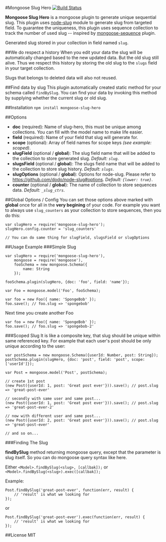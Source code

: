#Mongoose Slug Hero
[![Build Status](https://travis-ci.org/budiadiono/mongoose-slug-hero.svg?branch=master)](https://travis-ci.org/budiadiono/mongoose-slug-hero)

**Mongoose Slug Hero** is a mongoose plugin to generate unique sequential slug. 
This plugin uses [node-slug](https://github.com/dodo/node-slug) module to generate 
slug from targeted field. To guarantee the uniqueness, this plugin uses sequence 
collection to track the number of used slug -- inspired by [mongoose-sequence](https://github.com/ramiel/mongoose-sequence) plugin.

Generated slug stored in your collection in field named `slug`.  

##We do respect a history
When you edit your data the slug will be automatically changed based to the new updated data.
But the old slug still alive. Thus we respect this history by storing the old slug to the 
`slugs` field in your target collection.

Slugs that belongs to deleted data will also not reused.

##Find data by slug
This plugin automatically created static method for your schema called `findBySlug`. 
You can find your data by invoking this method by supplying whether the current slug or old slug.

##Installation
``npm install mongoose-slug-hero``

##Options
* **doc** (required): Name of slug-hero, this must be unique among collections. You can fill with the model name to make life easier. 
* **field** (required): Name of your field that slug will generate for.
* **scope** (optional): Array of field names for scope keys *(see example: scoped)*.
* **slugField** (optional / **global**): The slug field name that will be added to the collection to store generated slug. *Default: `slug`*.
* **slugsField** (optional / **global**): The slugs field name that will be added to the collection to store slug history. *Default: `slugs`*.
* **slugOptions** (optional / **global**): Options for node-slug. Please refer to https://github.com/dodo/node-slug#options. *Default: `{lower: true}`*.
* **counter** (optional / **global**): The name of collection to store sequences data.  *Default: `_slug_ctrs`*.

##Global Options / Config
You can set those options above marked with **global** once for all in the **very begining** of your code.
For example you want to always use `slug_counters` as your collection to store sequences, then you do this:
```
var slugHero = require('mongoose-slug-hero');
slugHero.config.counter = 'slug_counters'

// You can do same thing for slugField, slugsField or slugOptions
```

##Usage Example
###Simple Slug

```
var slugHero = require('mongoose-slug-hero'),
	mongoose = require('mongoose'),
	fooSchema = new mongoose.Schema({
		name: String
	});

fooSchema.plugin(slugHero, {doc: 'foo', field: 'name'});

var Foo = mongoose.model('Foo', fooSchema);

var foo = new Foo({ name: 'SpongeBob' });
foo.save(); // foo.slug => 'spongebob'
```
Next time you create another Foo
```
var foo = new Foo({ name: 'SpongeBob' });
foo.save(); // foo.slug => 'spongebob-2'
```
###Scoped Slug
It is like a composite key, that slug should be unique within same referenced key.
For example that each user's post should be only unique according to the user:
```
var postSchema = new mongoose.Schema({userId: Number, post: String});
postSchema.plugin(slugHero, {doc: 'post', field: 'post', scope:['userId']});

var Post = mongoose.model('Post', postSchema);

// create 1st post
(new Post({userId: 1, post: 'Great post ever'})).save(); // post.slug => 'great-post-ever' 

// secondly with same user and same post...
(new Post({userId: 1, post: 'Great post ever'})).save(); // post.slug => 'great-post-ever-2'

// now with different user and same post...
(new Post({userId: 2, post: 'Great post ever'})).save(); // post.slug => 'great-post-ever'

// and so on...
```

###Finding The Slug

**findBySlug** method returning mongoose query, except that the parameter is slug itself.
So you can do mongoose query syntax like here.

Either `<Model>.findBySlug(<slug>, [callbak]);` or `<Model>.findBySlug(<slug>).exec([callbak]);`

Example:
```
Post.findBySlug('great-post-ever', function(err, result) {
	// 'result' is what we looking for 	
});
```
or
```
Post.findBySlug('great-post-ever').exec(function(err, result) {
	// 'result' is what we looking for 	
});
```

##License
MIT
  